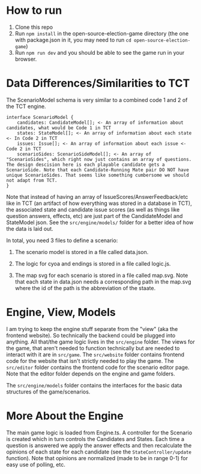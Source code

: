 # How to run

1. Clone this repo
2. Run ```npm install``` in the open-source-election-game directory (the one with package.json in it, you may need to run ```cd open-source-election-game```)
3. Run ```npm run dev``` and you should be able to see the game run in your browser.

# Data Differences/Similarities to TCT

The ScenarioModel schema is very similar to a combined code 1 and 2 of the TCT engine.

```
interface ScenarioModel {
    candidates: CandidateModel[]; <- An array of information about candidates, what would be Code 1 in TCT
    states: StateModel[]; <- An array of information about each state <- In Code 2 in TCT
    issues: Issue[]; <- An array of information about each issue <- Code 2 in TCT
    scenarioSides: ScenarioSideModel[]; <- An array of "ScenarioSides", which right now just contains an array of questions. The design descision here is each playable candidate gets a ScenarioSide. Note that each Candidate-Running Mate pair DO NOT have unique ScenarioSides. That seems like something cumbersome we should not adapt from TCT.
}
```

Note that instead of having an array of IssueScores/AnswerFeedback/etc like in TCT (an artifact of how everything was stored in a database in TCT), the associated state and candidate issue scores (as well as things like question answers, effects, etc) are just part of the CandidateModel and StateModel json. See the ```src/engine/models/``` folder for a better idea of how the data is laid out.

In total, you need 3 files to define a scenario:

1. The scenario model is stored in a file called data.json. 

2. The logic for cyoa and endings is stored in a file called logic.js.

3. The map svg for each scenario is stored in a file called map.svg. Note that each state in data.json needs a corresponding path in the map.svg where the id of the path is the abbreviation of the staate.

# Engine, View, Models

I am trying to keep the engine stuff separate from the "view" (aka the frontend website). So technically the backend could be plugged into anything. All that/the game logic lives in the ```src/engine``` folder. The views for the game, that aren't needed to function technically but are needed to interact with it are in ```src/game```. The ```src/website``` folder contains frontend code for the website that isn't strictly needed to play the game. The ```src/editor``` folder contains the frontend code for the scenario editor page. Note that the editor folder depends on the engine and game folders.

The ```src/engine/models``` folder contains the interfaces for the basic data structures of the game/scenarios.

# More About the Engine

The main game logic is loaded from Engine.ts. A controller for the Scenario is created which in turn controls the Candidates and States. Each time a question is answered we apply the answer effects and then recalculate the opinions of each state for each candidate (see the ```StateController/update``` function). Note that opinions are normalized (made to be in range 0-1) for easy use of polling, etc.